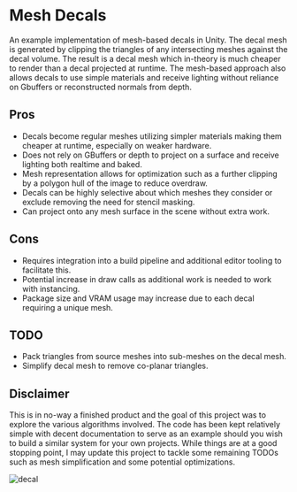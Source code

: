 # Mesh Decals
 An example implementation of mesh-based decals in Unity.
 The decal mesh is generated by clipping the triangles of any intersecting meshes against the decal volume. The result is a decal mesh which in-theory is much cheaper to render than a decal projected at runtime. The mesh-based approach also allows decals to use simple materials and receive lighting without reliance on Gbuffers or reconstructed normals from depth.
 
## Pros
- Decals become regular meshes utilizing simpler materials making them cheaper at runtime, especially on weaker hardware.
- Does not rely on GBuffers or depth to project on a surface and receive lighting both realtime and baked.
- Mesh representation allows for optimization such as a further clipping by a polygon hull of the image to reduce overdraw.
- Decals can be highly selective about which meshes they consider or exclude removing the need for stencil masking.
- Can project onto any mesh surface in the scene without extra work.

## Cons
- Requires integration into a build pipeline and additional editor tooling to facilitate this.
- Potential increase in draw calls as additional work is needed to work with instancing.
- Package size and VRAM usage may increase due to each decal requiring a unique mesh.
 
## TODO
- Pack triangles from source meshes into sub-meshes on the decal mesh.
- Simplify decal mesh to remove co-planar triangles.
 
 ## Disclaimer
 This is in no-way a finished product and the goal of this project was to explore the various algorithms involved. The code has been kept relatively simple with decent documentation to serve as an example should you wish to build a similar system for your own projects. While things are at a good stopping point, I may update this project to tackle some remaining TODOs such as mesh simplification and some potential optimizations.
 
![decal](https://user-images.githubusercontent.com/4340480/232976334-1b8e3400-19d3-4f06-b628-84ed2dba448b.png)
